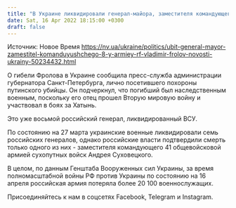 ```yaml
---
title: "В Украине ликвидировали генерал-майора, заместителя командующего 8-й армией РФ Владимира Фролова"
date: Sat, 16 Apr 2022 18:15:00 +0300
draft: false
---
```

Источник: Новое Время https://nv.ua/ukraine/politics/ubit-general-mayor-zamestitel-komanduyushchego-8-y-armiey-rf-vladimir-frolov-novosti-ukrainy-50234432.html


О гибели Фролова в Украине сообщила пресс-служба администрации губернатора Санкт-Петербурга, лично посетившего похороны путинского убийцы. Он подчеркнул, что погибший был наследственным военным, поскольку его отец прошел Вторую мировую войну и участвовал в боях за Хатынь.

Это уже восьмой российский генерал, ликвидированный ВСУ. 

По состоянию на 27 марта украинские военные ликвидировали семь российских генералов, однако российские власти подтвердили смерть только одного из них - заместителя командующего 41 общевойсковой армией сухопутных войск Андрея Суховецкого.

В целом, по данным Генштаба Вооруженных сил Украины, за время полномасштабной войны РФ против Украины по состоянию на 16 апреля российская армия потеряла более 20 100 военнослужащих.

Присоединяйтесь к нам в соцсетях Facebook, Telegram и Instagram.

